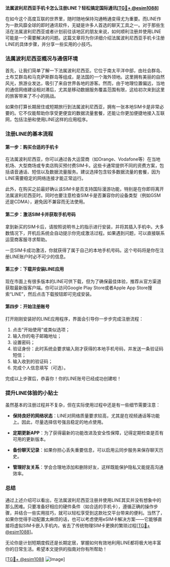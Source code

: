 **法属波利尼西亚手机卡怎么注册LINE？轻松搞定国际通讯[[TG💪+ @esim1088](https://t.me/s/esim1088)]**

在如今这个高度互联的世界里，随时随地保持沟通畅通变得尤为重要。而LINE作为一款风靡全球的即时通讯软件，无疑是许多人首选的聊天工具之一。对于那些生活在法属波利尼西亚或者计划前往该地区的朋友来说，如何顺利注册并使用LINE可能是一个需要解决的问题。这篇文章将为你详细介绍法属波利尼西亚手机卡注册LINE的具体步骤，并分享一些实用的小技巧。

### 法属波利尼西亚概况与通信环境

首先，让我们简单了解一下法属波利尼西亚。它位于南太平洋中部，由社会群岛、土布艾群岛和马克萨斯群岛等组成，是法国的一个海外领地。这里拥有美丽的自然风光，旅游业发达，吸引了来自世界各地的游客。然而，由于地理位置偏远，当地的通信网络建设相对滞后，尤其是移动数据服务覆盖范围有限，这给初次来到这里的旅客带来了不小的挑战。

如果你打算长期居住或短期旅行到法属波利尼西亚，拥有一张本地SIM卡是非常必要的。它不仅能帮助你享受更便宜的数据流量套餐，还能让你更加便捷地接入互联网，包括注册和使用LINE这样的应用程序。

### 注册LINE的基本流程

#### 第一步：购买合适的手机卡

在法属波利尼西亚，你可以通过各大运营商（如Orange、Vodafone等）在当地机场、大型商场或专卖店购买预付费SIM卡。这些卡通常提供不同的资费方案，包括语音通话、短信以及数据流量服务。建议选择包含较多数据流量的套餐，因为LINE需要稳定的网络连接才能正常运行。

此外，在购买之前最好确认该SIM卡是否支持国际漫游功能，特别是在你即将离开法属波利尼西亚时。同时也要注意检查SIM卡是否兼容你的设备类型（例如GSM还是CDMA），避免因不兼容而无法使用。

#### 第二步：激活SIM卡并获取手机号码

拿到新买的SIM卡后，请按照说明书上的指示进行安装，并将其插入手机中。大多数情况下，开机后系统会自动提示你完成激活过程。如果遇到问题，可以直接联系运营商客服寻求帮助。

一旦SIM卡成功激活，你就获得了属于自己的本地手机号码。这个号码将是你在注册LINE账户时必不可少的信息。

#### 第三步：下载并安装LINE应用

现在市面上有很多版本的LINE可供下载，但为了确保最佳体验，推荐从官方渠道获取最新版客户端。你可以访问Google Play Store或者Apple App Store搜索“LINE”，然后点击下载按钮即可完成安装。

#### 第四步：开始注册账号

打开刚刚安装好的LINE应用程序，界面会引导你一步步完成注册流程：

1. 点击“开始使用”或类似选项；
2. 输入你的电子邮箱地址；
3. 设置密码；
4. 验证身份：此时系统会要求输入刚才获得的本地手机号码，并发送一条验证码短信；
5. 输入收到的验证码；
6. 完成个人信息填写（可选）。

完成以上步骤后，恭喜你！你的LINE账号已经成功创建啦！

### 提升LINE体验的小贴士

虽然基本的注册过程并不复杂，但在实际使用过程中还是有一些细节需要注意：

- **保持良好的网络状态**：LINE对网络质量要求较高，尤其是在视频通话等功能上。因此，尽量选择信号强且稳定的地点使用。
  
- **定期更新APP**：为了获得最新的功能改进及安全性保障，记得定期检查是否有可用的更新版本。
  
- **备份聊天记录**：如果你担心丢失重要信息，可以启用云同步服务来保存聊天历史。
  
- **管理好友关系**：学会合理地添加和删除好友，这样既能保护隐私又能提高沟通效率。

### 总结

通过上述介绍可以看出，在法属波利尼西亚注册并使用LINE其实并没有想象中的那么困难。只要准备好相应的硬件条件（如合适的手机卡），遵循正确的操作步骤，并结合一些实用技巧，就可以轻松享受到这款社交平台带来的便利。当然了，如果你觉得手动配置太麻烦的话，也可以考虑使用eSIM卡解决方案——它能够直接将虚拟SIM卡嵌入手机内，省去了传统物理SIM卡更换的繁琐过程[[TG💪+ @esim1088](https://t.me/s/esim1088)]。

无论你是计划短期度假还是长期定居，掌握如何有效地利用LINE都将极大地丰富你的日常生活。希望本文提供的指南对你有所帮助！

[[TG💪+ @esim1088](https://t.me/s/esim1088) ![Image](https://i.postimg.cc/4NQfJmqS/Snipaste-2025-05-13-00-14-12.png)]